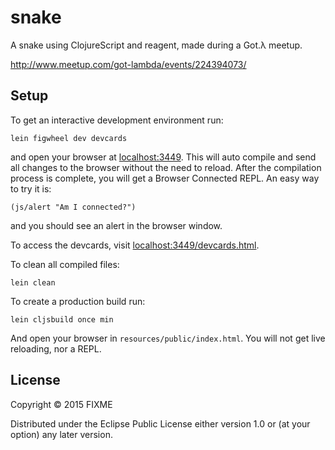 # snake

A snake using ClojureScript and reagent, made during a Got.λ meetup.

http://www.meetup.com/got-lambda/events/224394073/

## Setup

To get an interactive development environment run:

    lein figwheel dev devcards

and open your browser at [localhost:3449](http://localhost:3449/).
This will auto compile and send all changes to the browser without the
need to reload. After the compilation process is complete, you will
get a Browser Connected REPL. An easy way to try it is:

    (js/alert "Am I connected?")

and you should see an alert in the browser window.

To access the devcards, visit
[localhost:3449/devcards.html](http://localhost:3449/devcards.html).

To clean all compiled files:

    lein clean

To create a production build run:

    lein cljsbuild once min

And open your browser in `resources/public/index.html`. You will not
get live reloading, nor a REPL.

## License

Copyright © 2015 FIXME

Distributed under the Eclipse Public License either version 1.0 or (at your option) any later version.
